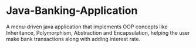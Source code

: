 # Java-Banking-Application
A menu-driven java application that implements OOP concepts like Inheritance, Polymorphism, Abstraction and Encapsulation, helping the user make bank transactions along with adding interest rate.
